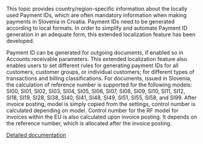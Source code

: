This topic provides country/region-specific information about the locally used Payment IDs, which are often mandatory information when making payments in Slovenia in Croatia. Payment IDs need to be generated according to local formats. In order to simplify and automate Payment ID generation in an adequate form, this extended localization feature has been developed.

Payment ID can be generated for outgoing documents, if enabled so in Accounts receivable parameters. This extended localization feature also enables users to set different rules for generating payment IDs for all customers, customer groups, or individual customers; for different types of transactions and billing classifications. For documents, issued in Slovenia, the calculation of reference number is supported for the following models: SI00, SI01, SI02, SI03, SI04, SI05, SI06, SI07, SI08, SI09, SI10, SI11, SI12, SI18, SI19, SI28, SI38, SI40, SI41, SI48, SI49, SI51, SI55, SI58, and SI99. After invoice posting, model is simply copied from the settings, control number is calculated depending on model. Control number for the RF model for invoices within the EU is also calculated upon invoice posting. It depends on the reference number, which is allocated after the invoice posting.

[Detailed documentation](http://axweb/D365O%20Localization%20Documents/D365%20ext%20LOC_Payment%20ID%20in%20AR.docx?Web=1)